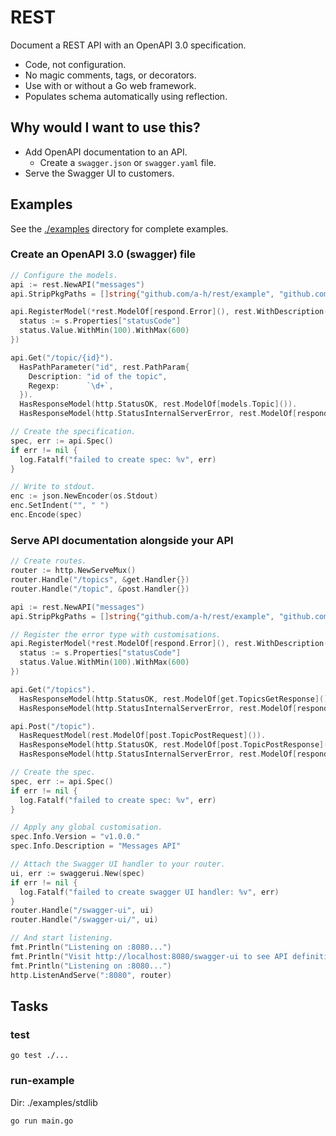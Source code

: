 # REST

Document a REST API with an OpenAPI 3.0 specification.

* Code, not configuration.
* No magic comments, tags, or decorators.
* Use with or without a Go web framework.
* Populates schema automatically using reflection.

## Why would I want to use this?

* Add OpenAPI documentation to an API.
  * Create a `swagger.json` or `swagger.yaml` file.
* Serve the Swagger UI to customers.

## Examples

See the [./examples](./examples) directory for complete examples.

### Create an OpenAPI 3.0 (swagger) file

```go
// Configure the models.
api := rest.NewAPI("messages")
api.StripPkgPaths = []string{"github.com/a-h/rest/example", "github.com/a-h/respond"}

api.RegisterModel(*rest.ModelOf[respond.Error](), rest.WithDescription("Standard JSON error"), func(s *openapi3.Schema) {
  status := s.Properties["statusCode"]
  status.Value.WithMin(100).WithMax(600)
})

api.Get("/topic/{id}").
  HasPathParameter("id", rest.PathParam{
    Description: "id of the topic",
    Regexp:      `\d+`,
  }).
  HasResponseModel(http.StatusOK, rest.ModelOf[models.Topic]()).
  HasResponseModel(http.StatusInternalServerError, rest.ModelOf[respond.Error]())

// Create the specification.
spec, err := api.Spec()
if err != nil {
  log.Fatalf("failed to create spec: %v", err)
}

// Write to stdout.
enc := json.NewEncoder(os.Stdout)
enc.SetIndent("", " ")
enc.Encode(spec)
```

### Serve API documentation alongside your API

```go
// Create routes.
router := http.NewServeMux()
router.Handle("/topics", &get.Handler{})
router.Handle("/topic", &post.Handler{})

api := rest.NewAPI("messages")
api.StripPkgPaths = []string{"github.com/a-h/rest/example", "github.com/a-h/respond"}

// Register the error type with customisations.
api.RegisterModel(*rest.ModelOf[respond.Error](), rest.WithDescription("Standard JSON error"), func(s *openapi3.Schema) {
  status := s.Properties["statusCode"]
  status.Value.WithMin(100).WithMax(600)
})

api.Get("/topics").
  HasResponseModel(http.StatusOK, rest.ModelOf[get.TopicsGetResponse]()).
  HasResponseModel(http.StatusInternalServerError, rest.ModelOf[respond.Error]())

api.Post("/topic").
  HasRequestModel(rest.ModelOf[post.TopicPostRequest]()).
  HasResponseModel(http.StatusOK, rest.ModelOf[post.TopicPostResponse]()).
  HasResponseModel(http.StatusInternalServerError, rest.ModelOf[respond.Error]())

// Create the spec.
spec, err := api.Spec()
if err != nil {
  log.Fatalf("failed to create spec: %v", err)
}

// Apply any global customisation.
spec.Info.Version = "v1.0.0."
spec.Info.Description = "Messages API"

// Attach the Swagger UI handler to your router.
ui, err := swaggerui.New(spec)
if err != nil {
  log.Fatalf("failed to create swagger UI handler: %v", err)
}
router.Handle("/swagger-ui", ui)
router.Handle("/swagger-ui/", ui)

// And start listening.
fmt.Println("Listening on :8080...")
fmt.Println("Visit http://localhost:8080/swagger-ui to see API definitions")
fmt.Println("Listening on :8080...")
http.ListenAndServe(":8080", router)
```

## Tasks

### test

```
go test ./...
```

### run-example

Dir: ./examples/stdlib

```
go run main.go
```
